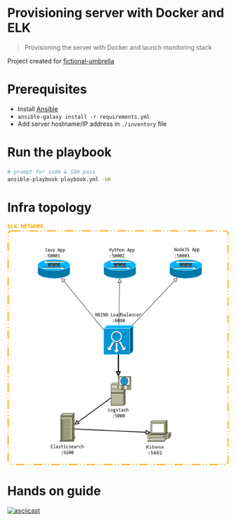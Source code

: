 # Provisioning server with Docker and ELK
> Provisioning the server with Docker and launch monitoring stack

Project created for [fictional-umbrella][1]

# Prerequisites
- Install [Ansible][2]
- `ansible-galaxy install -r requirements.yml`
- Add server hostname/IP address in `./inventory` file

# Run the playbook

```sh
# prompt for sudo & SSH pass
ansible-playbook playbook.yml -kK
```

# Infra topology

[![topology](/topology.png)](/topology.png)

# Hands on guide

[![asciicast](https://asciinema.org/a/1y58sz24xssfbgtchfvh4z9uc.png)](https://asciinema.org/a/1y58sz24xssfbgtchfvh4z9uc)

[1]: https://github.com/dminca/fictional-umbrella
[2]: http://docs.ansible.com/ansible/intro_installation.html
